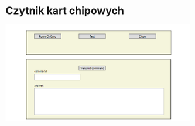 # Czytnik kart chipowych

![App main window](https://github.com/matCh00/UP_L/blob/main/ChipCardReader/ChipCardReaderApp.PNG)